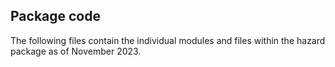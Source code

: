 Package code
------------

The following files contain the individual modules and files within the hazard package as of November 2023. 

